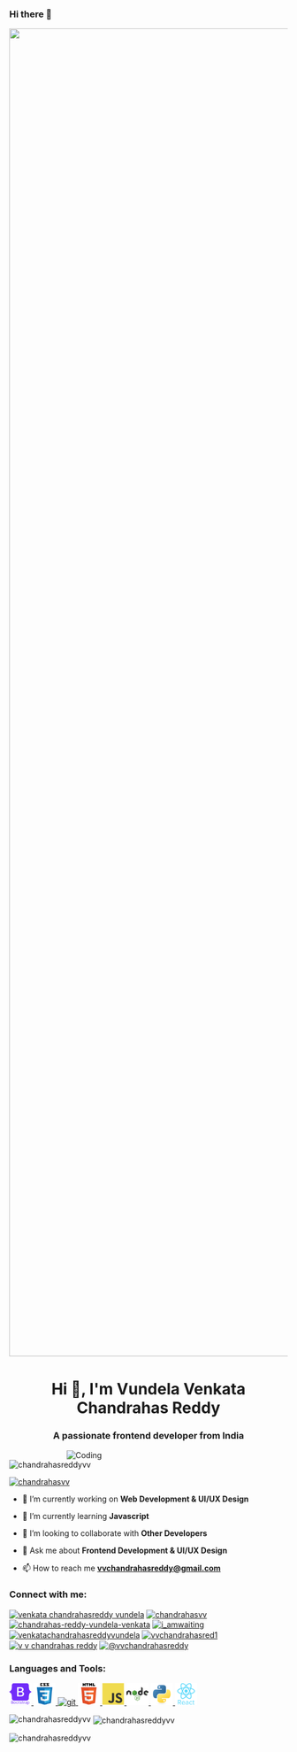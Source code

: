 ### Hi there 👋

<!--
**chandrahasreddyvv/chandrahasreddyvv** is a ✨ _special_ ✨ repository because its `README.md` (this file) appears on your GitHub profile.
Here are some ideas to get you started:
- 🔭 I’m currently working on ...
- 🌱 I’m currently learning ...
- 👯 I’m looking to collaborate on ...
- 🤔 I’m looking for help with ...
- 💬 Ask me about ...
- 📫 How to reach me: ...
- 😄 Pronouns: ...
- ⚡ Fun fact: ...
-->
<img style= "width:100vw; height:60vh;" src="https://media.giphy.com/media/v1.Y2lkPTc5MGI3NjExc3lmd3oxenY0d3M4c2N0YzVnd2FldXZ5cjk0ZXpjOWQ5bzhsOTRpOCZlcD12MV9pbnRlcm5hbF9naWZfYnlfaWQmY3Q9Zw/qgQUggAC3Pfv687qPC/giphy.gif"/>
<h1 align="center">Hi 👋, I'm Vundela Venkata Chandrahas Reddy</h1>
<h3 align="center">A passionate frontend developer from India</h3>

<img align="right" alt="Coding" width="400" src="https://camo.githubusercontent.com/683e2187241c641430216c864ce93fc5a0e0dfb232c5a01d1c54b54d63aa8cb2/68747470733a2f2f63646e2e6472696262626c652e636f6d2f75736572732f313136323037372f73637265656e73686f74732f333834383931342f70726f6772616d6d65722e676966"/>

<p align="left"> <img src="https://komarev.com/ghpvc/?username=chandrahasreddyvv&label=Profile%20views&color=0e75b6&style=flat" alt="chandrahasreddyvv" /> </p>

<p align="left"> <a href="https://twitter.com/chandrahasvv" target="blank"><img src="https://img.shields.io/twitter/follow/chandrahasvv?logo=twitter&style=for-the-badge" alt="chandrahasvv" /></a> </p>

- 🔭 I’m currently working on **Web Development & UI/UX Design**

- 🌱 I’m currently learning **Javascript**

- 👯 I’m looking to collaborate with **Other Developers**

- 💬 Ask me about **Frontend Development & UI/UX Design**

- 📫 How to reach me **vvchandrahasreddy@gmail.com**

<h3 align="left">Connect with me:</h3>
<p align="left">
<a href="https://codepen.io/venkata chandrahasreddy vundela" target="blank"><img align="center" src="https://raw.githubusercontent.com/rahuldkjain/github-profile-readme-generator/master/src/images/icons/Social/codepen.svg" alt="venkata chandrahasreddy vundela" height="30" width="40" /></a>
<a href="https://twitter.com/chandrahasvv" target="blank"><img align="center" src="https://raw.githubusercontent.com/rahuldkjain/github-profile-readme-generator/master/src/images/icons/Social/twitter.svg" alt="chandrahasvv" height="30" width="40" /></a>
<a href="https://linkedin.com/in/chandrahas-reddy-vundela-venkata" target="blank"><img align="center" src="https://raw.githubusercontent.com/rahuldkjain/github-profile-readme-generator/master/src/images/icons/Social/linked-in-alt.svg" alt="chandrahas-reddy-vundela-venkata" height="30" width="40" /></a>
<a href="https://instagram.com/i_amwaiting" target="blank"><img align="center" src="https://raw.githubusercontent.com/rahuldkjain/github-profile-readme-generator/master/src/images/icons/Social/instagram.svg" alt="i_amwaiting" height="30" width="40" /></a>
<a href="https://www.youtube.com/c/venkatachandrahasreddyvundela" target="blank"><img align="center" src="https://raw.githubusercontent.com/rahuldkjain/github-profile-readme-generator/master/src/images/icons/Social/youtube.svg" alt="venkatachandrahasreddyvundela" height="30" width="40" /></a>
<a href="https://www.hackerrank.com/vvchandrahasred1" target="blank"><img align="center" src="https://raw.githubusercontent.com/rahuldkjain/github-profile-readme-generator/master/src/images/icons/Social/hackerrank.svg" alt="vvchandrahasred1" height="30" width="40" /></a>
<a href="https://www.leetcode.com/v v chandrahas reddy" target="blank"><img align="center" src="https://raw.githubusercontent.com/rahuldkjain/github-profile-readme-generator/master/src/images/icons/Social/leet-code.svg" alt="v v chandrahas reddy" height="30" width="40" /></a>
<a href="https://www.hackerearth.com/@vvchandrahasreddy" target="blank"><img align="center" src="https://raw.githubusercontent.com/rahuldkjain/github-profile-readme-generator/master/src/images/icons/Social/hackerearth.svg" alt="@vvchandrahasreddy" height="30" width="40" /></a>
</p>

<h3 align="left">Languages and Tools:</h3>
<p align="left"> <a href="https://getbootstrap.com" target="_blank" rel="noreferrer"> <img src="https://raw.githubusercontent.com/devicons/devicon/master/icons/bootstrap/bootstrap-plain-wordmark.svg" alt="bootstrap" width="40" height="40"/> </a> <a href="https://www.w3schools.com/css/" target="_blank" rel="noreferrer"> <img src="https://raw.githubusercontent.com/devicons/devicon/master/icons/css3/css3-original-wordmark.svg" alt="css3" width="40" height="40"/> </a> <a href="https://git-scm.com/" target="_blank" rel="noreferrer"> <img src="https://www.vectorlogo.zone/logos/git-scm/git-scm-icon.svg" alt="git" width="40" height="40"/> </a> <a href="https://www.w3.org/html/" target="_blank" rel="noreferrer"> <img src="https://raw.githubusercontent.com/devicons/devicon/master/icons/html5/html5-original-wordmark.svg" alt="html5" width="40" height="40"/> </a> <a href="https://developer.mozilla.org/en-US/docs/Web/JavaScript" target="_blank" rel="noreferrer"> <img src="https://raw.githubusercontent.com/devicons/devicon/master/icons/javascript/javascript-original.svg" alt="javascript" width="40" height="40"/> </a> <a href="https://nodejs.org" target="_blank" rel="noreferrer"> <img src="https://raw.githubusercontent.com/devicons/devicon/master/icons/nodejs/nodejs-original-wordmark.svg" alt="nodejs" width="40" height="40"/> </a> <a href="https://www.python.org" target="_blank" rel="noreferrer"> <img src="https://raw.githubusercontent.com/devicons/devicon/master/icons/python/python-original.svg" alt="python" width="40" height="40"/> </a> <a href="https://reactjs.org/" target="_blank" rel="noreferrer"> <img src="https://raw.githubusercontent.com/devicons/devicon/master/icons/react/react-original-wordmark.svg" alt="react" width="40" height="40"/> </a> </p>

<p><img align="left" src="https://github-readme-stats.vercel.app/api/top-langs?username=chandrahasreddyvv&show_icons=true&locale=en&layout=compact" alt="chandrahasreddyvv" /></p>

<p>&nbsp;<img align="center" src="https://github-readme-stats.vercel.app/api?username=chandrahasreddyvv&show_icons=true&locale=en" alt="chandrahasreddyvv" /></p>

<p><img align="center" src="https://github-readme-streak-stats.herokuapp.com/?user=chandrahasreddyvv&" alt="chandrahasreddyvv" /></p>
